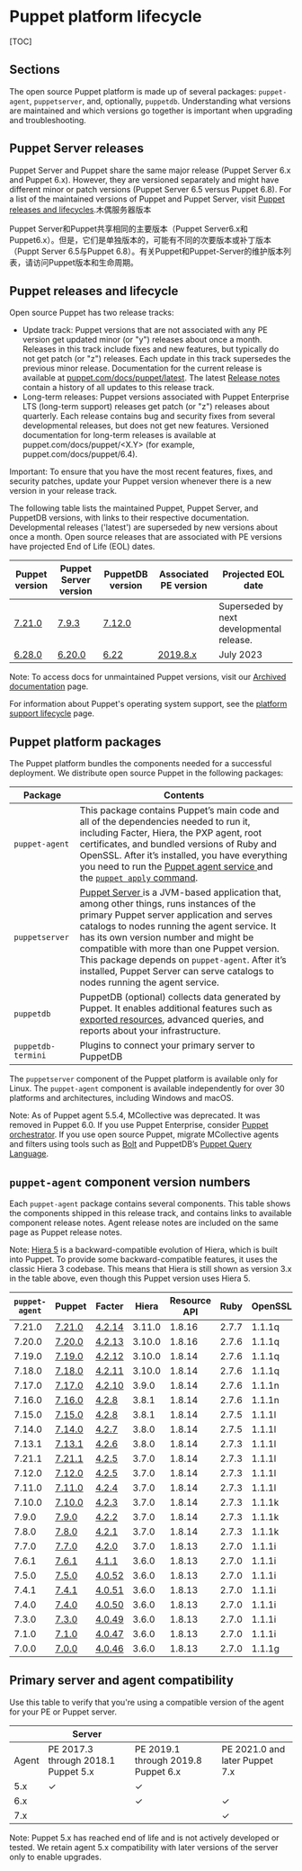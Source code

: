 # Puppet platform lifecycle

[TOC]

## Sections

The open source Puppet platform is made up of several        packages: `puppet-agent`, `puppetserver`, and, optionally, `puppetdb`.        Understanding what versions are maintained and which versions go together is important when        upgrading and troubleshooting.

## Puppet Server releases

Puppet Server and Puppet share the same  major release (Puppet Server 6.x and Puppet 6.x). However, they are  versioned separately and might have different minor or patch versions  (Puppet Server 6.5 versus Puppet 6.8). For a list of the maintained versions of Puppet and Puppet Server, visit [Puppet releases and lifecycles](https://puppet.com/docs/puppet/latest/platform_lifecycle.html).木偶服务器版本

Puppet Server和Puppet共享相同的主要版本（Puppet  Server6.x和Puppet6.x）。但是，它们是单独版本的，可能有不同的次要版本或补丁版本（Puppt Server 6.5与Puppet 6.8）。有关Puppet和Puppet-Server的维护版本列表，请访问Puppet版本和生命周期。

## Puppet releases and lifecycle

Open source Puppet has two release tracks: 

- Update track: Puppet versions that are not                        associated with any PE version get updated                        minor (or "y") releases about once a month. Releases in this track include                        fixes and new features, but typically do not get patch (or "z") releases.                        Each update in this track supersedes the previous minor release.                        Documentation for the current release is available at [puppet.com/docs/puppet/latest](https://puppet.com/docs/puppet/latest). The latest [Release notes](https://puppet.com/docs/puppet/7/release_notes_osp.html) contain a history of all updates to this                        release track.
- Long-term releases: Puppet versions                        associated with Puppet Enterprise LTS (long-term                        support) releases get patch (or "z") releases about quarterly. Each release                        contains bug and security fixes from several developmental releases, but                        does not get new features. Versioned documentation for long-term releases is                        available at puppet.com/docs/puppet/<X.Y> (for example,                        puppet.com/docs/puppet/6.4). 

Important: To ensure that you have the most recent features, fixes, and                security patches, update your Puppet version whenever                there is a new version in your release track.

The following table lists the maintained Puppet, Puppet Server, and PuppetDB                versions, with links to their respective documentation. Developmental releases                ('latest') are superseded by new versions about once a month. Open source releases                that are associated with PE versions have projected                End of Life (EOL) dates. 

| Puppet version                                               | Puppet Server version                                        | PuppetDB version                                             | Associated PE version                                        | Projected EOL date                        |
| ------------------------------------------------------------ | ------------------------------------------------------------ | ------------------------------------------------------------ | ------------------------------------------------------------ | ----------------------------------------- |
| [7.21.0](https://puppet.com/docs/puppet/7/release_notes_puppet.html#release_notes_puppet) | [7.9.3](https://puppet.com/docs/puppet/7/server/release_notes.html) | [7.12.0](https://puppet.com/docs/puppetdb/7/release_notes.html) |                                                              | Superseded by next developmental release. |
| [6.28.0](https://puppet.com/docs/puppet/6/release_notes_puppet.html) | [6.20.0](https://puppet.com/docs/puppet/6/server/release_notes.html) | [6.22](https://puppet.com/docs/puppetdb/6/release_notes.html) | [2019.8.x](https://puppet.com/docs/pe/2019.8/release_notes_pe.html#release_notes_pe) | July 2023                                 |

Note: To access docs for unmaintained Puppet versions,                visit our [Archived documentation](https://puppet.com/docs/puppet/7/archived_osp_docs.html) page. 

For information about Puppet's operating system                support, see the [platform support lifecycle](https://puppet.com/misc/platform-support-lifecycle) page.

##                 Puppet platform packages

The Puppet platform bundles the components needed for                a successful deployment. We distribute open source Puppet in the following packages: 

| Package            | Contents                                                     |
| ------------------ | ------------------------------------------------------------ |
| `puppet-agent`     | This package contains Puppet’s                                        main code and all of the dependencies needed to run it,                                        including Facter, Hiera, the PXP agent, root certificates,                                        and bundled versions of Ruby                                        and OpenSSL. After it’s installed, you have everything you                                        need to run the [                                             Puppet agent service                                         ](https://puppet.com/docs/puppet/7/services_agent_unix.html#services_agent_unix) and the [                                             `puppet apply`                                             command](https://puppet.com/docs/puppet/7/services_apply.html#services_apply). |
| `puppetserver`     | [                                         Puppet Server                                     ](https://puppet.com/docs/puppetserver/latest/) is a JVM-based application that, among other things,                                    runs instances of the primary Puppet server application and                                    serves catalogs to nodes running the agent service. It has its                                    own version number and might be compatible with more than one                                        Puppet version. This package                                    depends on `puppet-agent`. After                                    it’s installed, Puppet Server can serve                                    catalogs to nodes running the agent service. |
| `puppetdb`         | PuppetDB (optional) collects data                                    generated by Puppet. It enables                                    additional features such as [exported resources](https://puppet.com/docs/puppet/6.7/lang_exported.html), advanced                                    queries, and reports about your infrastructure. |
| `puppetdb-termini` | Plugins to connect your primary server to PuppetDB           |

The `puppetserver` component of the Puppet platform is                available only for Linux. The `puppet-agent` component is available independently for over 30                platforms and architectures, including Windows and                    macOS. 

Note: As of Puppet agent 5.5.4,                    MCollective was deprecated. It was removed in Puppet 6.0. If you use Puppet Enterprise, consider [                         Puppet orchestrator](https://puppet.com/docs/pe/latest/orchestrating_puppet_and_tasks.html). If you                    use open source Puppet, migrate MCollective                    agents and filters using tools such as [Bolt](https://puppet.com/docs/bolt/) and PuppetDB’s [Puppet Query                         Language](https://puppet.com/docs/puppetdb/).

##                 `puppet-agent` component version numbers

Each `puppet-agent` package contains several                components. This table shows the components shipped in this release track, and                contains links to available component release notes. Agent release notes are                included on the same page as Puppet release                notes.

Note:                     [Hiera 5](https://puppet.com/docs/puppet/7/hiera_intro.html#hiera_intro) is a backward-compatible evolution                    of Hiera, which is built into Puppet. To provide some backward-compatible                    features, it uses the classic Hiera 3 codebase.                    This means that Hiera is still shown as version                    3.x in the table above, even though this Puppet                    version uses Hiera 5.

| `puppet-agent` | Puppet                                                       | Facter                                                       | Hiera  | Resource API | Ruby  | OpenSSL |
| -------------- | ------------------------------------------------------------ | ------------------------------------------------------------ | ------ | ------------ | ----- | ------- |
| 7.21.0         | [7.21.0](https://puppet.com/docs/puppet/7/release_notes_puppet.html#release_notes_puppet_x-7-21-0) | [4.2.14](https://puppet.com/docs/puppet/7/release_notes_facter_4-2-14.html) | 3.11.0 | 1.8.16       | 2.7.7 | 1.1.1q  |
| 7.20.0         | [7.20.0](https://puppet.com/docs/puppet/7/release_notes_puppet.html#release_notes_puppet_x-7-20-0) | [4.2.13](https://puppet.com/docs/puppet/7/release_notes_facter.html#release_notes_facter_4-2-13) | 3.10.0 | 1.8.16       | 2.7.6 | 1.1.1q  |
| 7.19.0         | [7.19.0](https://puppet.com/docs/puppet/7/release_notes_puppet.html#release_notes_puppet_x-7-19-0) | [4.2.12](https://puppet.com/docs/puppet/7/release_notes_facter.html#release_notes_facter_4-2-12) | 3.10.0 | 1.8.14       | 2.7.6 | 1.1.1q  |
| 7.18.0         | [7.18.0](https://puppet.com/docs/puppet/7/release_notes_puppet.html#release_notes_puppet_x-7-18-0) | [4.2.11](https://puppet.com/docs/puppet/7/release_notes_facter.html#release_notes_facter_4-2-11) | 3.10.0 | 1.8.14       | 2.7.6 | 1.1.1q  |
| 7.17.0         | [7.17.0](https://puppet.com/docs/puppet/7/release_notes_puppet.html#release_notes_puppet_x-7-17-0) | [4.2.10](https://puppet.com/docs/puppet/7/release_notes_facter.html#release_notes_facter_4-2-10) | 3.9.0  | 1.8.14       | 2.7.6 | 1.1.1n  |
| 7.16.0         | [7.16.0](https://puppet.com/docs/puppet/7/release_notes_puppet.html#release_notes_puppet_x-7-16-0) | [4.2.8](https://puppet.com/docs/puppet/7/release_notes_facter.html#release_notes_facter_4-2-8) | 3.8.1  | 1.8.14       | 2.7.6 | 1.1.1n  |
| 7.15.0         | [7.15.0](https://puppet.com/docs/puppet/7/release_notes_puppet.html#release_notes_puppet_x-7-15-0) | [4.2.8](https://puppet.com/docs/puppet/7/release_notes_facter.html#release_notes_facter_4-2-8) | 3.8.1  | 1.8.14       | 2.7.5 | 1.1.1l  |
| 7.14.0         | [7.14.0](https://puppet.com/docs/puppet/7/release_notes_puppet.html#release_notes_puppet_x-7-14-0) | [4.2.7](https://puppet.com/docs/puppet/7/release_notes_facter.html#release_notes_facter_4-2-7) | 3.8.0  | 1.8.14       | 2.7.5 | 1.1.1l  |
| 7.13.1         | [7.13.1](https://puppet.com/docs/puppet/7/release_notes_puppet.html#release_notes_puppet_x-7-13-1) | [4.2.6](https://puppet.com/docs/puppet/7/release_notes_facter.html#release_notes_facter_4-2-6) | 3.8.0  | 1.8.14       | 2.7.3 | 1.1.1l  |
| 7.21.1         | [7.21.1](https://puppet.com/docs/puppet/7/release_notes_puppet.html#release_notes_puppet_7-12-1) | [4.2.5](https://puppet.com/docs/puppet/7/release_notes_facter.html#release_notes_facter_4-2-4) | 3.7.0  | 1.8.14       | 2.7.3 | 1.1.1l  |
| 7.12.0         | [7.12.0](https://puppet.com/docs/puppet/7/release_notes_puppet.html#resolved_issues_puppet_7-12-0) | [4.2.5](https://puppet.com/docs/puppet/7/release_notes_facter.html#release_notes_facter_4-2-4) | 3.7.0  | 1.8.14       | 2.7.3 | 1.1.1l  |
| 7.11.0         | [7.11.0](https://puppet.com/docs/puppet/7/release_notes_puppet.html#release_notes_puppet_7-11-0) | [4.2.4](https://puppet.com/docs/puppet/7/release_notes_facter.html#unique_863860599) | 3.7.0  | 1.8.14       | 2.7.3 | 1.1.1l  |
| 7.10.0         | [7.10.0](https://puppet.com/docs/puppet/7/release_notes_puppet.html#resolved_issues_puppet_7-10-0) | [4.2.3](https://puppet.com/docs/puppet/7/release_notes_facter.html#release_notes_facter_4-2-3) | 3.7.0  | 1.8.14       | 2.7.3 | 1.1.1k  |
| 7.9.0          | [7.9.0](https://puppet.com/docs/puppet/7/release_notes_puppet.html#release_notes_puppet_7-9-0) | [4.2.2](https://puppet.com/docs/puppet/7/release_notes_facter.html#release_notes_facter_4-2-2) | 3.7.0  | 1.8.14       | 2.7.3 | 1.1.1k  |
| 7.8.0          | [7.8.0](https://puppet.com/docs/puppet/7/release_notes_puppet.html#release_notes_puppet_7-8-0) | [4.2.1](https://puppet.com/docs/puppet/7/release_notes_facter.html#release_notes_facter_4-2-1) | 3.7.0  | 1.8.14       | 2.7.3 | 1.1.1k  |
| 7.7.0          | [7.7.0](https://puppet.com/docs/puppet/7/release_notes_puppet.html#release_notes_puppet_7-7-0) | [4.2.0](https://puppet.com/docs/puppet/7/release_notes_facter.html#release_notes_facter_4-2-0) | 3.7.0  | 1.8.13       | 2.7.0 | 1.1.1i  |
| 7.6.1          | [7.6.1](https://puppet.com/docs/puppet/7/release_notes_puppet.html#release_notes_puppet_7-5-0) | [4.1.1](https://puppet.com/docs/puppet/7/release_notes_facter.html#release_notes_facter_4-1-0) | 3.6.0  | 1.8.13       | 2.7.0 | 1.1.1i  |
| 7.5.0          | [7.5.0](https://puppet.com/docs/puppet/7/release_notes_puppet.html#unique_2131244170) | [4.0.52](https://puppet.com/docs/puppet/7/release_notes_facter.html#release_notes_facter_4-0-50) | 3.6.0  | 1.8.13       | 2.7.0 | 1.1.1i  |
| 7.4.1          | [7.4.1](https://puppet.com/docs/puppet/7/release_notes_puppet.html#release_notes_puppet_7-4-1) | [4.0.51](https://puppet.com/docs/puppet/7/release_notes_facter.html#unique_856040609) | 3.6.0  | 1.8.13       | 2.7.0 | 1.1.1i  |
| 7.4.0          | [7.4.0](https://puppet.com/docs/puppet/7/release_notes_puppet.html#release_notes_puppet_7-4-0) | [4.0.50](https://puppet.com/docs/puppet/7/release_notes_facter.html#unique_1931817772) | 3.6.0  | 1.8.13       | 2.7.0 | 1.1.1i  |
| 7.3.0          | [7.3.0](https://puppet.com/docs/puppet/7/release_notes_puppet.html#release_notes_puppet_7-3-0) | [4.0.49](https://puppet.com/docs/puppet/7/release_notes_facter.html#release_notes_facter_4-0-49) | 3.6.0  | 1.8.13       | 2.7.0 | 1.1.1i  |
| 7.1.0          | [7.1.0](https://puppet.com/docs/puppet/7/release_notes_puppet.html#release_notes_puppet_7-1-0) | [4.0.47](https://puppet.com/docs/puppet/7/release_notes_facter.html#release_notes_facter_4-0-47) | 3.6.0  | 1.8.13       | 2.7.0 | 1.1.1i  |
| 7.0.0          | [7.0.0](https://puppet.com/docs/puppet/7/release_notes_puppet.html#release_notes_puppet_7-0-0) | [4.0.46](https://puppet.com/docs/puppet/7/release_notes_facter.html#release_notes_facter_4-0-46) | 3.6.0  | 1.8.13       | 2.7.0 | 1.1.1g  |

## Primary server and agent compatibility

Use this table to verify that you're using a compatible version of the agent for          your PE or Puppet server. 

|       | Server                                                       |                                                              |                                                              |
| ----- | ------------------------------------------------------------ | ------------------------------------------------------------ | ------------------------------------------------------------ |
| Agent | PE 2017.3 through 2018.1                                   Puppet 5.x | PE 2019.1 through 2019.8                                   Puppet 6.x | PE 2021.0 and later                                        Puppet 7.x |
| 5.x   | ✓                                                            | ✓                                                            |                                                              |
| 6.x   |                                                              | ✓                                                            | ✓                                                            |
| 7.x   |                                                              |                                                              | ✓                                                            |

Note:                     Puppet 5.x has reached end of life and is                    not actively developed or tested. We retain agent 5.x compatibility with                    later versions of the server only to enable upgrades. 